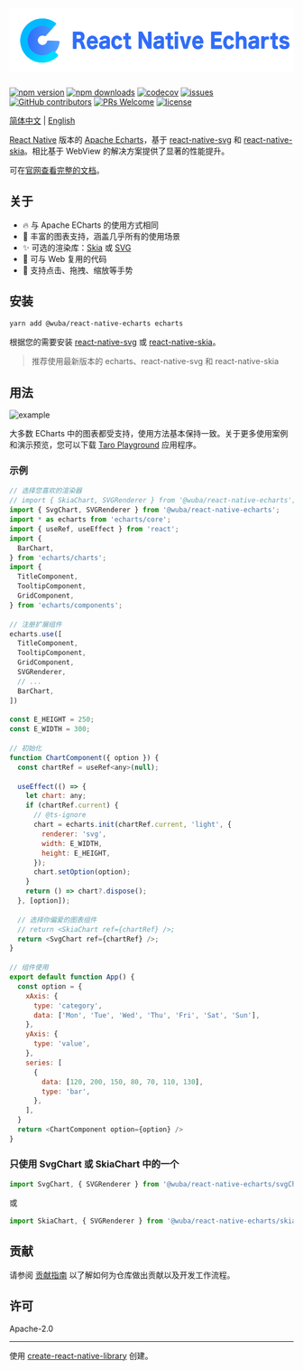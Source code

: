 [![](./logo.svg)](https://wuba.github.io/react-native-echarts/)
=

[![npm version](https://img.shields.io/npm/v/@wuba/react-native-echarts.svg?style=flat)](https://www.npmjs.com/package/@wuba/react-native-echarts)
[![npm downloads](https://img.shields.io/npm/dm/@wuba/react-native-echarts)](https://www.npmjs.com/package/@wuba/react-native-echarts)
[![codecov](https://codecov.io/gh/wuba/react-native-echarts/graph/badge.svg?token=BF6LGEXO55)](https://codecov.io/gh/wuba/react-native-echarts)
[![issues](https://img.shields.io/github/issues/wuba/react-native-echarts.svg?style=flat)](https://github.com/wuba/react-native-echarts/issues)
[![GitHub contributors](https://img.shields.io/github/contributors/wuba/react-native-echarts.svg?style=flat)](https://github.com/wuba/react-native-echarts/graphs/contributors)
[![PRs Welcome](https://img.shields.io/badge/PRs-welcome-brightgreen.svg)](https://github.com/wuba/react-native-echarts/pulls)
[![license](https://img.shields.io/github/license/wuba/react-native-echarts.svg?style=flat)](https://github.com/wuba/react-native-echarts/blob/main/LICENSE)

[简体中文](./README_CN.md) | [English](./README.md)

[React Native](https://reactnative.dev/) 版本的 [Apache Echarts](https://github.com/apache/echarts)，基于 [react-native-svg](https://github.com/software-mansion/react-native-svg) 和 [react-native-skia](https://github.com/shopify/react-native-skia)。相比基于 WebView 的解决方案提供了显著的性能提升。

可在[官网查看完整的文档](https://wuba.github.io/react-native-echarts/zh-Hans/)。

## 关于

* 🔥 与 Apache ECharts 的使用方式相同
* 🎨 丰富的图表支持，涵盖几乎所有的使用场景
* ✨ 可选的渲染库：[Skia](https://github.com/shopify/react-native-skia) 或 [SVG](https://github.com/software-mansion/react-native-svg)
* 🚀 可与 Web 复用的代码
* 📱 支持点击、拖拽、缩放等手势

## 安装

```sh
yarn add @wuba/react-native-echarts echarts
```

根据您的需要安装 [react-native-svg](https://github.com/software-mansion/react-native-svg#installation) 或 [react-native-skia](https://shopify.github.io/react-native-skia/docs/getting-started/installation/)。

> 推荐使用最新版本的 echarts、react-native-svg 和 react-native-skia

## 用法

![example](https://raw.githubusercontent.com/wuba/react-native-echarts/main/screenshots/example.jpg)

大多数 ECharts 中的图表都受支持，使用方法基本保持一致。关于更多使用案例和演示预览，您可以下载 [Taro Playground](https://github.com/wuba/taro-playground) 应用程序。

### 示例
```js
// 选择您喜欢的渲染器
// import { SkiaChart, SVGRenderer } from '@wuba/react-native-echarts';
import { SvgChart, SVGRenderer } from '@wuba/react-native-echarts';
import * as echarts from 'echarts/core';
import { useRef, useEffect } from 'react';
import {
  BarChart,
} from 'echarts/charts';
import {
  TitleComponent,
  TooltipComponent,
  GridComponent,
} from 'echarts/components';

// 注册扩展组件
echarts.use([
  TitleComponent,
  TooltipComponent,
  GridComponent,
  SVGRenderer,
  // ...
  BarChart,
])

const E_HEIGHT = 250;
const E_WIDTH = 300;

// 初始化
function ChartComponent({ option }) {
  const chartRef = useRef<any>(null);

  useEffect(() => {
    let chart: any;
    if (chartRef.current) {
      // @ts-ignore
      chart = echarts.init(chartRef.current, 'light', {
        renderer: 'svg',
        width: E_WIDTH,
        height: E_HEIGHT,
      });
      chart.setOption(option);
    }
    return () => chart?.dispose();
  }, [option]);

  // 选择你偏爱的图表组件
  // return <SkiaChart ref={chartRef} />;
  return <SvgChart ref={chartRef} />;
}

// 组件使用
export default function App() {
  const option = {
    xAxis: {
      type: 'category',
      data: ['Mon', 'Tue', 'Wed', 'Thu', 'Fri', 'Sat', 'Sun'],
    },
    yAxis: {
      type: 'value',
    },
    series: [
      {
        data: [120, 200, 150, 80, 70, 110, 130],
        type: 'bar',
      },
    ],
  }
  return <ChartComponent option={option} />
}
```

### 只使用 SvgChart 或 SkiaChart 中的一个
```js
import SvgChart, { SVGRenderer } from '@wuba/react-native-echarts/svgChart';
```
或
```js
import SkiaChart, { SVGRenderer } from '@wuba/react-native-echarts/skiaChart';
```

## 贡献

请参阅 [贡献指南](CONTRIBUTING.md) 以了解如何为仓库做出贡献以及开发工作流程。

## 许可

Apache-2.0

---

使用 [create-react-native-library](https://github.com/callstack/react-native-builder-bob) 创建。
